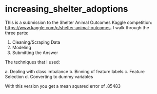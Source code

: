 # increasing_shelter_adoptions
This is a submission to the Shelter Animal Outcomes Kaggle competition: https://www.kaggle.com/c/shelter-animal-outcomes. I walk through the three parts: 

1. Cleaning/Scraping Data
2. Modeling
3. Submitting the Answer

The techniques that I used: 

a. Dealing with class imbalance
b. Binning of feature labels 
c. Feature Selection
d. Converting to dummy variables

With this version you get a mean squared error of .85483
